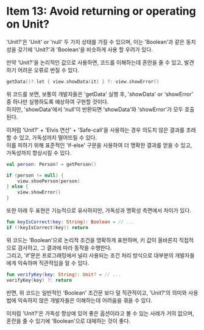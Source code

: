 # Item 13: Avoid returning or operating on Unit?

'Unit?'은 'Unit' or 'null' 두 가지 상태를 가질 수 있으며,
이는 'Boolean'과 같은 동치성을 갖기에 'Unit?'과 'Boolean'을 비슷하게 사용 할 우려가 있다.

만약 'Unit?'을 논리적인 값으로 사용하면, 코드를 이해하는데 혼란을 줄 수 있고, 발견하기 어려운 오류로 번질 수 있다.

```kotlin
getData()?.let { view.showData(it) } ?: view.showError()
```

위 코드를 보면, 보통의 개발자들은 'getData' 실행 후, 'showData' or 'showError' 중 하나만 실행하도록 예상하여 구현할 것이다.  
하지만, 'showData'에서 'null'이 반환되면 'showData'와 'showError'가 모두 호출된다.

이처럼 'Unit?' + 'Elvis 연산' + 'Safe-call'을 사용하는 경우 의도치 않은 결과를 초래할 수 있고, 가독성까지 떨어뜨릴 수 있다.  
이를 피하기 위해 표준적인 'if-else' 구문을 사용하여 더 명확한 결과를 얻을 수 있고, 가독성까지 향상시킬 수 있다.

```kotlin
val person: Person? = getPerson()

if (person != null) {
    view.shoePerson(person)
} else {
    view.showError()
}
```

또한 아래 두 표현은 기능적으로 유사하지만, 가독성과 명확성 측면에서 차이가 있다.

```kotlin
fun keyIsCorrect(key: String): Boolean = // ...
if (!keyIsCorrect(key)) return
```

위 코드는 'Boolean'으로 논리적 조건을 명확하게 표현하며, 키 값이 올바른지 직접적으로 검사하고, 그 결과에 따라 동작을 수행한다.  
그리고, 'if'문은 프로그래밍에서 널리 사용되는 조건 처리 방식으로 대부분의 개발자들에게 익숙하며 직관적임을 알 수 있다.

```kotlin
fun verifyKey(key: String): Unit? = // ...
verifyKey(key) ?: return
```

반면, 위 코드는 일반적인 'Boolean' 조건문 보다 덜 직관적이고, 'Unit?'의 의미와 사용법에 익숙하지 않은 개발자들은 이해하는데 어려움을 겪을 수 있다.

이처럼 'Unit?'은 가독성 향상에 있어 좋은 옵션이라고 볼 수 있는 사례가 거의 없으며, 혼란을 줄 수 있기에 'Boolean'으로 대체하는 것이 좋다. 
